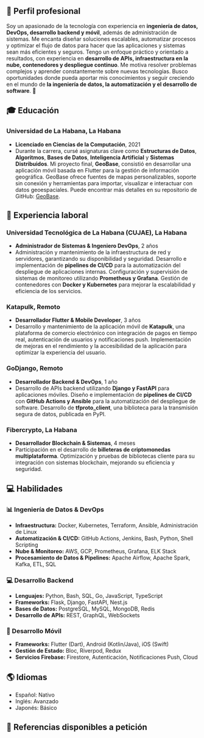 ## 💼 Perfil profesional
Soy un apasionado de la tecnología con experiencia en **ingeniería de datos, DevOps, desarrollo backend y móvil**, además de administración de sistemas. Me encanta diseñar soluciones escalables, automatizar procesos y optimizar el flujo de datos para hacer que las aplicaciones y sistemas sean más eficientes y seguros. Tengo un enfoque práctico y orientado a resultados, con experiencia en **desarrollo de APIs, infraestructura en la nube, contenedores y despliegue continuo**. Me motiva resolver problemas complejos y aprender constantemente sobre nuevas tecnologías. Busco oportunidades donde pueda aportar mis conocimientos y seguir creciendo en el mundo de **la ingeniería de datos, la automatización y el desarrollo de software**. 🚀

## 🎓 Educación

### Universidad de La Habana, La Habana
- **Licenciado en Ciencias de la Computación**, 2021
- Durante la carrera, cursé asignaturas clave como **Estructuras de Datos**, **Algoritmos**, **Bases de Datos**, **Inteligencia Artificial** y **Sistemas Distribuidos**. Mi proyecto final, **GeoBase**, consistió en desarrollar una aplicación móvil basada en Flutter para la gestión de información geográfica. GeoBase ofrece fuentes de mapas personalizables, soporte sin conexión y herramientas para importar, visualizar e interactuar con datos geoespaciales. Puede encontrar más detalles en su repositorio de GitHub: [GeoBase](https://github.com/lagcleaner/geobase).

## 💼 Experiencia laboral  

### Universidad Tecnológica de La Habana (CUJAE), La Habana  
- **Administrador de Sistemas & Ingeniero DevOps**, 2 años  
- Administración y mantenimiento de la infraestructura de red y servidores, garantizando su disponibilidad y seguridad. Desarrollo e implementación de **pipelines de CI/CD** para la automatización del despliegue de aplicaciones internas. Configuración y supervisión de sistemas de monitoreo utilizando **Prometheus y Grafana**. Gestión de contenedores con **Docker y Kubernetes** para mejorar la escalabilidad y eficiencia de los servicios.  

### Katapulk, Remoto  
- **Desarrollador Flutter & Mobile Developer**, 3 años  
- Desarrollo y mantenimiento de la aplicación móvil de **Katapulk**, una plataforma de comercio electrónico con integración de pagos en tiempo real, autenticación de usuarios y notificaciones push. Implementación de mejoras en el rendimiento y la accesibilidad de la aplicación para optimizar la experiencia del usuario.  

### GoDjango, Remoto  
- **Desarrollador Backend & DevOps**, 1 año  
- Desarrollo de APIs backend utilizando **Django y FastAPI** para aplicaciones móviles. Diseño e implementación de **pipelines de CI/CD** con **GitHub Actions y Ansible** para la automatización del despliegue de software. Desarrollo de **tfproto_client**, una biblioteca para la transmisión segura de datos, publicada en PyPI.  

### Fibercrypto, La Habana  
- **Desarrollador Blockchain & Sistemas**, 4 meses  
- Participación en el desarrollo de **billeteras de criptomonedas multiplataforma**. Optimización y pruebas de bibliotecas cliente para su integración con sistemas blockchain, mejorando su eficiencia y seguridad.  

## 💻 Habilidades

### 📊 Ingeniería de Datos & DevOps  
- **Infraestructura:** Docker, Kubernetes, Terraform, Ansible, Administración de Linux  
- **Automatización & CI/CD:** GitHub Actions, Jenkins, Bash, Python, Shell Scripting  
- **Nube & Monitoreo:** AWS, GCP, Prometheus, Grafana, ELK Stack  
- **Procesamiento de Datos & Pipelines:** Apache Airflow, Apache Spark, Kafka, ETL, SQL  

### 💻 Desarrollo Backend  
- **Lenguajes:** Python, Bash, SQL, Go, JavaScript, TypeScript  
- **Frameworks:** Flask, Django, FastAPI, Nest.js  
- **Bases de Datos:** PostgreSQL, MySQL, MongoDB, Redis  
- **Desarrollo de APIs:** REST, GraphQL, WebSockets  

### 📱 Desarrollo Móvil  
- **Frameworks:** Flutter (Dart), Android (Kotlin/Java), iOS (Swift)  
- **Gestión de Estado:** Bloc, Riverpod, Redux  
- **Servicios Firebase:** Firestore, Autenticación, Notificaciones Push, Cloud

## 🌎 Idiomas

- Español: Nativo
- Inglés: Avanzado
- Japonés: Básico

## 🔗 Referencias disponibles a petición
